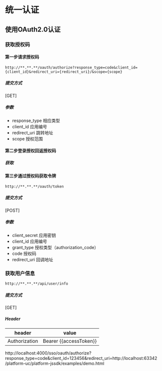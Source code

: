 # 统一认证

## 使用OAuth2.0认证

### 获取授权码

#### 第一步请求授权码

```
http://**.**.**/oauth/authorize?response_type=code&client_id={client_id}&redirect_uri={redirect_uri}/&scope={scope}
```
##### 提交方式
[GET]

##### 参数
- response_type 相应类型
- client_id     应用编号
- redirect_uri  跳转地址
- scope         授权范围

#### 第二步登录授权回返授权码
##### 获取

#### 第三步通过授权码获取令牌
```
http://**.**.**/oauth/token
```
##### 提交方式
[POST]
##### 参数
- client_secret 应用密钥
- client_id     应用编号
- grant_type    授权类型（authorization_code）
- code          授权码
- redirect_uri  回调地址


### 获取用户信息
```
http://**.**.**/api/user/info
```
##### 提交方式
[GET]
##### Header
| header|value|
|--|--|
|Authorization| Bearer {{accessToken}}|


http://localhost:4000/sso/oauth/authorize?response_type=code&client_id=123456&redirect_uri=http://localhost:63342/platform-uc/platform-jssdk/examples/demo.html
